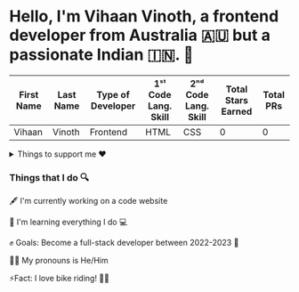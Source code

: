 # Hello, I'm Vihaan Vinoth, a frontend developer from Australia 🇦🇺 but a passionate Indian 🇮🇳.  👋

| First Name | Last Name | Type of Developer | 1ˢᵗ Code Lang. Skill | 2ⁿᵈ Code Lang. Skill | Total Stars Earned | Total PRs | 
| ----------- | ----------- | ----------- | ----------- | ----------- | ----------- | ----------- |
| Vihaan | Vinoth | Frontend | HTML | CSS | 0 | 0 |

<details>
<summary>Things to support me ❤️</summary>

- [Buy me a coffee ☕️](https://www.buymeacoffee.com/vihaanvinoth)
</details>

### Things that I do  🔍

🖋 I'm currently working on a code website

🌱 I'm learning everything I do 💻

✊ Goals: Become a full-stack developer between 2022-2023 🤝

👨‍🦰 My pronouns is He/Him

⚡️Fact: I love bike riding! 🚴‍♂️
